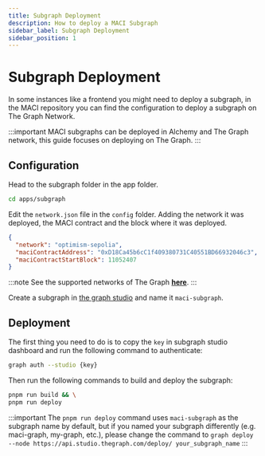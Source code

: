```yaml
---
title: Subgraph Deployment
description: How to deploy a MACI Subgraph
sidebar_label: Subgraph Deployment
sidebar_position: 1
---
```


# Subgraph Deployment

In some instances like a frontend you might need to deploy a subgraph, in the MACI repository you can find the configuration to deploy a subgraph on The Graph Network.

:::important
MACI subgraphs can be deployed in Alchemy and The Graph network, this guide focuses on deploying on The Graph.
:::

## Configuration

Head to the subgraph folder in the app folder.

```bash
cd apps/subgraph
```

Edit the `network.json` file in the `config` folder. Adding the network it was deployed, the MACI contract and the block where it was deployed.

```json
{
  "network": "optimism-sepolia",
  "maciContractAddress": "0xD18Ca45b6cC1f409380731C40551BD66932046c3",
  "maciContractStartBlock": 11052407
}
```

:::note
See the supported networks of The Graph **[here](https://thegraph.com/docs/en/developing/supported-networks/)**.
:::

Create a subgraph in [the graph studio](https://thegraph.com/studio/) and name it `maci-subgraph`.

## Deployment

The first thing you need to do is to copy the `key` in subgraph studio dashboard and run the following command to authenticate:

```bash
graph auth --studio {key}
```

Then run the following commands to build and deploy the subgraph:

```bash
pnpm run build && \
pnpm run deploy
```

:::important
The `pnpm run deploy` command uses `maci-subgraph` as the subgraph name by default, but if you named your subgraph differently (e.g. maci-graph, my-graph, etc.), please change the command to `graph deploy --node https://api.studio.thegraph.com/deploy/ your_subgraph_name`
:::
